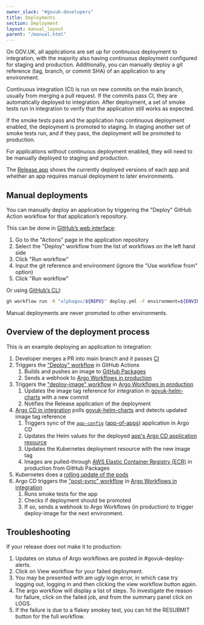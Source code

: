 ```yaml
---
owner_slack: "#govuk-developers"
title: Deployments
section: Deployment
layout: manual_layout
parent: "/manual.html"
---
```


On GOV.UK, all applications are set up for continuous deployment to integration, with the majority also having continuous deployment configured for staging and production.  Additionally, you can manually deploy a git reference (tag, branch, or commit SHA) of an application to any environment.

Continuous integration (CI) is run on new commits on the main branch, usually from merging a pull request. If the commits pass CI, they are automatically deployed to integration. After deployment, a set of smoke tests run in integration to verify that the application still works as expected.

If the smoke tests pass and the application has continuous deployment enabled, the deployment is promoted to staging. In staging another set of smoke tests run, and if they pass, the deployment will be promoted to production.

For applications without continuous deployment enabled, they will need to be manually deployed to staging and production.

The [Release app](https://release.publishing.service.gov.uk/applications) shows the currently deployed versions of each app and whether an app requires manual deployment to later environments.

## Manual deployments

You can manually deploy an application by triggering the "Deploy" GitHub Action workflow for that application’s repository.

This can be done in [GitHub’s web interface](https://docs.github.com/en/actions/managing-workflow-runs/manually-running-a-workflow):

1. Go to the "Actions" page in the application repository
1. Select the "Deploy" workflow from the list of workflows on the left hand side
1. Click "Run workflow"
1. Input the git reference and environment (ignore the "Use workflow from" option)
1. Click "Run workflow"

Or using [GitHub’s CLI](https://cli.github.com/manual/gh_workflow_run):

```bash
gh workflow run -R "alphagov/${REPO}" deploy.yml -F environment=${ENVIRONMENT} -F gitRef=${GIT_REF}
```

Manual deployments are never promoted to other environments.

## Overview of the deployment process

This is an example deploying an application to integration:

1. Developer merges a PR into main branch and it passes [CI](https://github.com/alphagov/whitehall/actions/workflows/ci.yml)
1. Triggers the ["Deploy" workflow](https://github.com/alphagov/whitehall/actions/workflows/deploy.yml) in GitHub Actions
    1. Builds and pushes an image to [GitHub Packages](https://github.com/orgs/alphagov/packages)
    1. Sends a webhook to [Argo Workflows in production](https://argo-workflows.eks.production.govuk.digital/workflows/apps)
1. Triggers the ["deploy-image" workflow](https://github.com/alphagov/govuk-helm-charts/blob/main/charts/argo-services/templates/workflows/deploy-image/workflow.yaml) in [Argo Workflows in production](https://argo-workflows.eks.production.govuk.digital/workflows/apps)
    1. Updates the image tag reference for integration in [govuk-helm-charts](https://github.com/alphagov/govuk-helm-charts/tree/main/charts/app-config/image-tags) with a new commit
    1. Notifies the Release application of the deployment
1. [Argo CD in integration](https://argo.eks.integration.govuk.digital/applications) polls [govuk-helm-charts](https://github.com/alphagov/govuk-helm-charts) and detects updated image tag reference
    1. Triggers sync of the [`app-config`](https://argo.eks.integration.govuk.digital/applications/cluster-services/app-config) ([app-of-apps](https://argo-cd.readthedocs.io/en/stable/operator-manual/cluster-bootstrapping/#app-of-apps-pattern)) application in Argo CD
    1. Updates the Helm values for the deployed [app's Argo CD application resource](https://argo.eks.integration.govuk.digital/applications/cluster-services/whitehall-admin)
    1. Updates the Kubernetes deployment resource with the new image tag
    1. Images are pulled-through [AWS Elastic Container Registry (ECR)](https://aws.amazon.com/ecr/) in production from GitHub Packages
1. Kubernetes does a [rolling update of the pods](https://kubernetes.io/docs/tutorials/kubernetes-basics/update/update-intro/)
1. Argo CD triggers the ["post-sync" workflow](https://github.com/alphagov/govuk-helm-charts/blob/main/charts/argo-services/templates/workflows/post-sync/workflow.yaml) in [Argo Workflows in integration](https://argo-workflows.eks.integration.govuk.digital/workflows/apps)
    1. Runs smoke tests for the app
    1. Checks if deployment should be promoted
    1. If so, sends a webhook to Argo Workflows (in production) to trigger deploy-image for the next environment.

## Troubleshooting

If your release does not make it to production:

1. Updates on status of Argo workflows are posted in #govuk-deploy-alerts.
2. Click on View workflow for your failed deployment.
3. You may be presented with am ugly login error, in which case try logging out, logging in and then clicking the view workflow button again.
4. The argo workflow will display a list of steps. To investigate the reason for failure, click on the failed job, and from the summary panel click on LOGS.
5. If the failure is due to a flakey smokey test, you can hit the RESUBMIT button for the full workflow.
